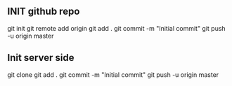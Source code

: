 ## INIT github repo

git init
git remote add origin <url>
git add .
git commit -m "Initial commit"
git push -u origin master

## Init server side 

git clone <url>
git add .
git commit -m "Initial commit"
git push -u origin master

